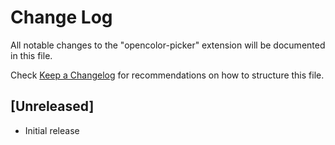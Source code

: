 # Change Log

All notable changes to the "opencolor-picker" extension will be documented in this file.

Check [Keep a Changelog](http://keepachangelog.com/) for recommendations on how to structure this file.

## [Unreleased]

- Initial release